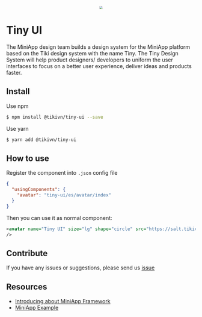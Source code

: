 <p align="center">
  <img src="https://salt.tikicdn.com/ts/miniapp/d6/21/86/89cc2b8a2f930bb5f0f269c0374a3230.png" style="zoom: 0.5;">
</p>

# Tiny UI

The MiniApp design team builds a design system for the MiniApp platform based on the Tiki design system with the name Tiny. The Tiny Design System will help product designers/ developers to uniform the user interfaces to focus on a better user experience, deliver ideas and products faster.

## Install

Use npm

```bash
$ npm install @tikivn/tiny-ui --save
```

Use yarn

```bash
$ yarn add @tikivn/tiny-ui
```

## How to use

Register the component into `.json` config file

```json
{
  "usingComponents": {
    "avatar": "tiny-ui/es/avatar/index"
  }
}
```

Then you can use it as normal component:

```xml
<avatar name="Tiny UI" size="lg" shape="circle" src="https://salt.tikicdn.com/ts/miniapp/d6/21/86/89cc2b8a2f930bb5f0f269c0374a3230.png"/>
/>
```

## Contribute

If you have any issues or suggestions, please send us [issue](https://github.com/tikivn/tiny-ui)

## Resources

- [Introducing about MiniApp Framework](https://miniapp.tiki.vn/docs/framework/overview)
- [MiniApp Example](https://github.com/tikivn/miniapp-getting-started)
